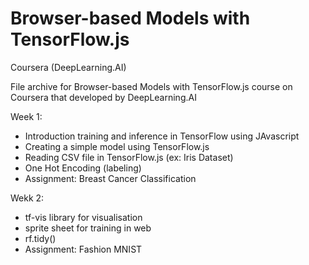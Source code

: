 # Browser-based Models with TensorFlow.js

Coursera (DeepLearning.AI)

File archive for Browser-based Models with TensorFlow.js course on Coursera that developed by DeepLearning.AI

Week 1:
- Introduction training and inference in TensorFlow using JAvascript
- Creating a simple model using TensorFlow.js
- Reading CSV file in TensorFlow.js (ex: Iris Dataset)
- One Hot Encoding (labeling)
- Assignment: Breast Cancer Classification

Wekk 2:
- tf-vis library for visualisation
- sprite sheet for training in web
- rf.tidy()
- Assignment: Fashion MNIST
